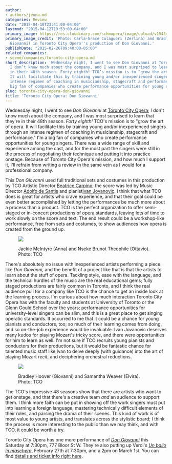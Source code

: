 ```yaml
---
author:
- authors/jenna.md
categories: Review
date: "2015-04-10T23:41:00-04:00"
lastmod: "2015-04-12T19:53:00-04:00"
primary_image: https://res.cloudinary.com/schmopera/image/upload/v1545409169/media/webhook-uploads/1428723386294/Screen-Shot-2015-02-26-at-9.30.45-AM.png
primary_image_credit: 'Photo: Carla-Grace Colaguori (Zerlina) and Bradley Hoover (Don
  Giovanni) in Toronto City Opera''s production of Don Giovanni.'
publishDate: "2015-02-26T09:40:00-05:00"
related_companies:
- scene/companies/toronto-city-opera.md
short_description: 'Wednesday night, I went to see Don Giovanni at Toronto City Opera;
  I don’t know much about the company, and I was most surprised to learn that they’re
  in their 48th season. Forty eighth! TCO’s mission is to “grow the art of opera.
  It will facilitate this by training young and/or inexperienced singers through an
  intense regimen of coaching in musicianship, stagecraft and performance.” I’m a
  big fan of companies who create performance opportunities for young singers. '
slug: toronto-city-opera-don-giovanni
title: 'Toronto City Opera: Don Giovanni'
---
```


Wednesday night, I went to see _Don Giovanni_ at [Toronto City Opera](http://www.torontocityopera.com/#!mission-and-vision/c1bu9); I don't know much about the company, and I was most surprised to learn that they're in their 48th season. _Forty eighth!_ TCO's mission is to "grow the art of opera. It will facilitate this by training young and/or inexperienced singers through an intense regimen of coaching in musicianship, stagecraft and performance." I'm a big fan of companies who create performance opportunities for young singers. There was a wide range of skill and experience among the cast, and for the most part the singers were still in the process of negotiating their technique and putting it into practice onstage. Because of Toronto City Opera's mission, and how much I support it, I'll refrain from writing a review in the same vein as I would for a professional company. 

This _Don Giovanni_ used full traditional sets and costumes in this production by TCO Artistic Director [Beatrice Carpino](http://www.torontocityopera.com/#!director/cb5f); the score was led by Music Director [Adolfo de Santis](http://www.torontocityopera.com/#!music-director/cd0b) and pianist[Ivan Jovanovic](http://www.torontocityopera.com/#!our-pianist/cfra). I think that what TCO does is great for artists who crave experience, and that their goal could be even better accomplished by letting the performances be much more about a process than a product. TCO is the perfect organization to offer semi-staged or in-concert productions of opera standards, leaving lots of time to work slowly on the score and text. The end result could be a workshop-like performance, free from sets and costumes, to show audiences how opera is created from the ground up. 

<figure data-type="image">

![](https://res.cloudinary.com/schmopera/image/upload/v1545409169/media/webhook-uploads/1428723444526/Screen-Shot-2015-02-26-at-9.43.38-AM.png)
<figcaption>Jackie McIntyre (Anna) and Nseke Brunot Theophile (Ottavio). Photo: TCO</figcaption>
</figure>

There's absolutely no issue with inexperienced artists performing a piece like _Don Giovanni_, and the benefit of a project like that is that the artists to learn about the stuff of opera. Tackling style, ease with the language, and the technical hurdles of the music are the real educational gems; fully staged productions are fairly common in Toronto, and I think the real audience pull for a company like TCO is the chance to get an inside look at the learning process. I'm curious about how much interaction Toronto City Opera has with the faculty and students at University of Toronto or the Glenn Gould School over the years; performance opportunities for university-level singers can be slim, and this is a great place to get singing operatic standards. It occurred to me that it could be a chance for young pianists and conductors, too; so much of their learning comes from doing, and so on-the-job experience would be invaluable. Ivan Jovanovic deserves many kudos for playing Mozart's tricky score, and there were opportunities for him to learn as well. I'm not sure if TCO recruits young pianists and conductors for their productions, but it would be fantastic chance for talented music staff like Ivan to delve deeply (with guidance) into the art of playing Mozart _recit_, and deciphering orchestral reductions. 

<figure data-type="image">

![](https://res.cloudinary.com/schmopera/image/upload/v1545409169/media/webhook-uploads/1428723593168/Screen-Shot-2015-02-26-at-9.29.50-AM.png)
<figcaption>Bradley Hoover (Giovanni) and Samantha Weaver (Elvira). Photo: TCO</figcaption>
</figure>

The TCO's impressive 48 seasons show that there are artists who want to get onstage, and that there's a creative team _and_ an audience to support them. I think more faith can be put in showing off the work singers must put into learning a foreign language, mastering technically difficult elements of their roles, and parsing the drama of their scenes. This kind of work is of most value to young artists, and translates across the stylistic board; I think the process is more interesting to the public than we may think, and with TCO, it could be worth a try. 

Toronto City Opera has one more performance of [_Don Giovanni_](http://www.torontocityopera.com/#!cast-list-by-performance/cyd4) this Saturday at 7:30pm, 777 Bloor St W. They're also putting up Verdi's [_Un ballo in maschera_](http://www.torontocityopera.com/#!cast-list-by-performance/c34s), February 27th at 7:30pm, and a 2pm on March 1st. You can find [details and ticket info right here](http://uofttix.ca/view.php?id=1141).
